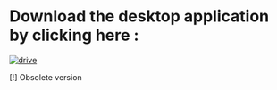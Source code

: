 
# Download the desktop application by clicking here :



[![drive](https://upload.wikimedia.org/wikipedia/commons/6/6a/Google_Drive_text_logo_grey.png)](https://drive.google.com/file/d/1v9ziWjc1Uohy-hH9eOc9NUi63l5Af5up/view?usp=share_link)

[!] Obsolete version

